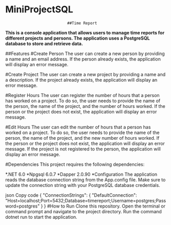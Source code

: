 # MiniProjectSQL
                               ##Time Report
**This is a console application that allows users to manage time reports for different projects and persons. The application uses a PostgreSQL database to store and retrieve data.**

##Features
#Create Person
The user can create a new person by providing a name and an email address. If the person already exists, the application will display an error message.

#Create Project
The user can create a new project by providing a name and a description. If the project already exists, the application will display an error message.

#Register Hours
The user can register the number of hours that a person has worked on a project. To do so, the user needs to provide the name of the person, the name of the project, and the number of hours worked. If the person or the project does not exist, the application will display an error message.

#Edit Hours
The user can edit the number of hours that a person has worked on a project. To do so, the user needs to provide the name of the person, the name of the project, and the new number of hours worked. If the person or the project does not exist, the application will display an error message. If the project is not registered to the person, the application will display an error message.

#Dependencies
This project requires the following dependencies:

*.NET 6.0
*Npgsql 6.0.7
*Dapper 2.0.90
*Configuration
The application reads the database connection string from the App.config file. Make sure to update the connection string with your PostgreSQL database credentials.

json
Copy code
{
  "ConnectionStrings": {
    "DefaultConnection": "Host=localhost;Port=5432;Database=timereport;Username=postgres;Password=postgres"
  }
}
#How to Run
Clone this repository.
Open the terminal or command prompt and navigate to the project directory.
Run the command dotnet run to start the application.
